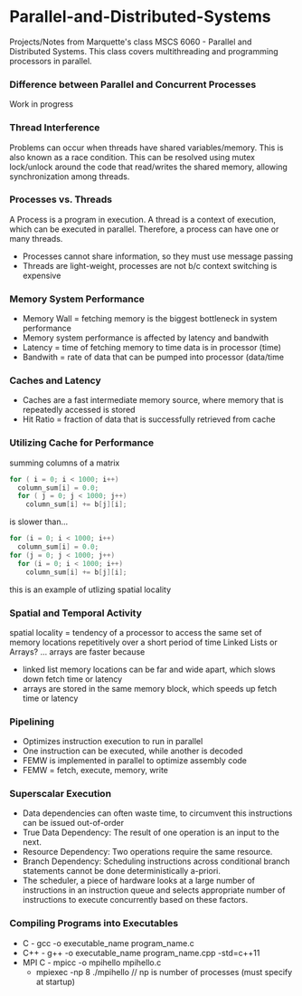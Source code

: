 # Parallel-and-Distributed-Systems
Projects/Notes from Marquette's class MSCS 6060 - Parallel and Distributed Systems. This class covers multithreading and programming processors in parallel.

### Difference between Parallel and Concurrent Processes
Work in progress

### Thread Interference
Problems can occur when threads have shared variables/memory. This is also known as a race condition. This can be resolved using mutex lock/unlock around the code that read/writes the shared memory, allowing synchronization among threads.

### Processes vs. Threads
A Process is a program in execution. A thread is a context of execution, which can be executed in parallel. Therefore, a process can have one or many threads. 
- Processes cannot share information, so they must use message passing
- Threads are light-weight, processes are not b/c context switching is expensive

### Memory System Performance
- Memory Wall = fetching memory is the biggest bottleneck in system performance
- Memory system performance is affected by latency and bandwith
- Latency = time of fetching memory to time data is in processor (time)
- Bandwith = rate of data that can be pumped into processor (data/time

### Caches and Latency
- Caches are a fast intermediate memory source, where memory that is repeatedly accessed is stored
- Hit Ratio = fraction of data that is successfully retrieved from cache

### Utilizing Cache for Performance
summing columns of a matrix
```c++
for ( i = 0; i < 1000; i++)
  column_sum[i] = 0.0;
  for ( j = 0; j < 1000; j++)
    column_sum[i] += b[j][i];
```
is slower than...
```c++
for (i = 0; i < 1000; i++)
  column_sum[i] = 0.0;
for (j = 0; j < 1000; j++)
  for (i = 0; i < 1000; i++)
    column_sum[i] += b[j][i];
```
this is an example of utlizing spatial locality

### Spatial and Temporal Activity
spatial locality = tendency of a processor to access the same set of memory locations repetitively over a short period of time
Linked Lists or Arrays?
... arrays are faster because
- linked list memory locations can be far and wide apart, which slows down fetch time or latency
- arrays are stored in the same memory block, which speeds up fetch time or latency

### Pipelining
- Optimizes instruction execution to run in parallel
- One instruction can be executed, while another is decoded
- FEMW is implemented in parallel to optimize assembly code
- FEMW = fetch, execute, memory, write

### Superscalar Execution
- Data dependencies can often waste time, to circumvent this instructions can be issued out-of-order
- True Data Dependency: The result of one operation is an input to the next. 
- Resource Dependency: Two operations require the same resource. 
- Branch Dependency: Scheduling instructions across conditional branch statements cannot be done deterministically a-priori. 
- The scheduler, a piece of hardware looks at a large number of instructions in an instruction queue and selects appropriate number of instructions to execute concurrently based on these factors. 


### Compiling Programs into Executables
- C - gcc -o executable_name program_name.c
- C++ - g++ -o executable_name program_name.cpp -std=c++11
- MPI C - mpicc -o mpihello mpihello.c
  - mpiexec -np 8 ./mpihello // np is number of processes (must specify at startup)
